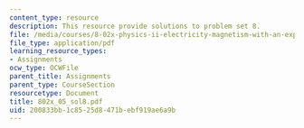 ```yaml
---
content_type: resource
description: This resource provide solutions to problem set 8.
file: /media/courses/8-02x-physics-ii-electricity-magnetism-with-an-experimental-focus-spring-2005/200833bb1c8525d8471bebf919ae6a9b_802x_05_sol8.pdf
file_type: application/pdf
learning_resource_types:
- Assignments
ocw_type: OCWFile
parent_title: Assignments
parent_type: CourseSection
resourcetype: Document
title: 802x_05_sol8.pdf
uid: 200833bb-1c85-25d8-471b-ebf919ae6a9b
---
```

